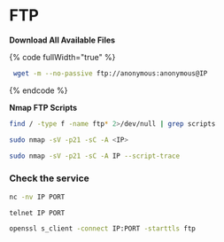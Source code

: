 # FTP

**Download All Available Files**

{% code fullWidth="true" %}
```bash
 wget -m --no-passive ftp://anonymous:anonymous@IP
```
{% endcode %}



**Nmap FTP Scripts**

```bash
find / -type f -name ftp* 2>/dev/null | grep scripts
```

```bash
sudo nmap -sV -p21 -sC -A <IP>
```

```bash
sudo nmap -sV -p21 -sC -A IP --script-trace
```

### Check the service

```bash
nc -nv IP PORT
```

```bash
telnet IP PORT
```

```bash
openssl s_client -connect IP:PORT -starttls ftp
```
